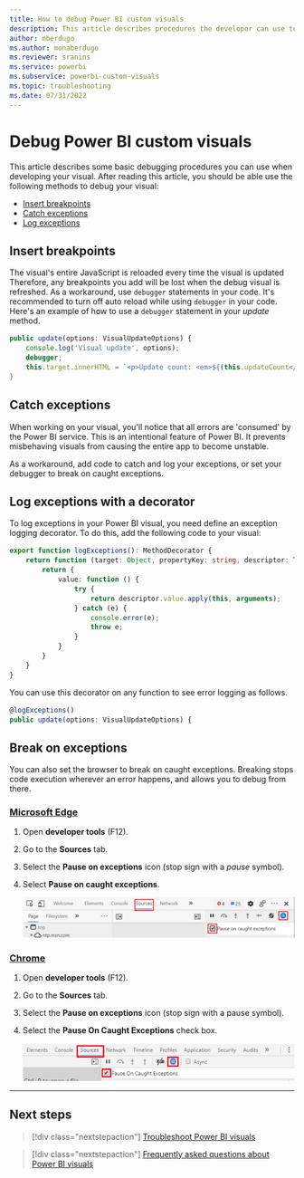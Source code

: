 ```yaml
---
title: How to debug Power BI custom visuals
description: This article describes procedures the developer can use to debug Power BI custom visuals.
author: mberdugo
ms.author: monaberdugo
ms.reviewer: sranins
ms.service: powerbi
ms.subservice: powerbi-custom-visuals
ms.topic: troubleshooting
ms.date: 07/31/2022
---
```


# Debug Power BI custom visuals

This article describes some basic debugging procedures you can use when developing your visual. After reading this article, you should be able use the following methods to debug your visual:

* [Insert breakpoints](#insert-breakpoints)
* [Catch exceptions](#catch-exceptions)
* [Log exceptions](#log-exceptions-with-a-decorator)

## Insert breakpoints

The visual's entire JavaScript is reloaded every time the visual is updated Therefore, any breakpoints you add will be lost when the debug visual is refreshed. As a workaround, use `debugger` statements in your code. It's recommended to turn off auto reload while using `debugger` in your code.
Here's an example of how to use a `debugger` statement in your *update* method.

```typescript
public update(options: VisualUpdateOptions) {
    console.log('Visual update', options);
    debugger;
    this.target.innerHTML = `<p>Update count: <em>${(this.updateCount</em></p>`;
}
```

## Catch exceptions

When working on your visual, you'll notice that all errors are 'consumed' by the Power BI service. This is an intentional feature of Power BI. It prevents misbehaving visuals from causing the entire app to become unstable.

As a workaround, add code to catch and log your exceptions, or set your debugger to break on caught exceptions.

## Log exceptions with a decorator

To log exceptions in your Power BI visual, you need define an exception logging decorator. To do this, add the following code to your visual:

```typescript
export function logExceptions(): MethodDecorator {
    return function (target: Object, propertyKey: string, descriptor: TypedPropertyDescriptor<any>): TypedPropertyDescriptor<any> {
        return {
            value: function () {
                try {
                    return descriptor.value.apply(this, arguments);
                } catch (e) {
                    console.error(e);
                    throw e;
                }
            }
        }
    }
}
```

You can use this decorator on any function to see error logging as follows.

```typescript
@logExceptions()
public update(options: VisualUpdateOptions) {
```

## Break on exceptions

You can also set the browser to break on caught exceptions. Breaking stops code execution wherever an error happens, and allows you to debug from there.

### [Microsoft Edge](#tab/Edge)

1. Open **developer tools** (F12).
2. Go to the **Sources** tab.
3. Select the **Pause on exceptions** icon (stop sign with a *pause* symbol).
4. Select **Pause on caught exceptions**.

    ![Screenshot shows the Debugger tab with Break on all exceptions selected.](media/visuals-how-to-debug/how-to-debug-edge-2.png)

### [Chrome](#tab/Chrome)

1. Open **developer tools** (F12).
2. Go to the  **Sources** tab.
3. Select the **Pause on exceptions** icon (stop sign with a pause symbol).
4. Select the **Pause On Caught Exceptions** check box.

    ![Screenshot shows Sources tab with Pause On Caught Exceptions selected.](media/visuals-how-to-debug/how-to-debug-chrome.png)

---

## Next steps

> [!div class="nextstepaction"]
> [Troubleshoot Power BI visuals](power-bi-custom-visuals-troubleshoot.md)

> [!div class="nextstepaction"]
> [Frequently asked questions about Power BI visuals](power-bi-custom-visuals-faq.yml#organizational-power-bi-visuals)
